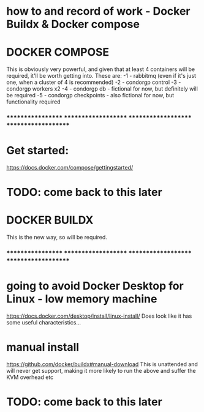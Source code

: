 # how to and record of work - Docker Buildx & Docker compose

# DOCKER COMPOSE
This is obviously very powerful, and given that at least 4 containers will be
required, it'll be worth getting into.
These are:
-1 - rabbitmq (even if it's just one, when a cluster of 4 is recommended)
-2 - condorgp control
-3 - condorgp workers x2
-4 - condorgp db - fictional for now, but definitely will be required
-5 - condorgp checkpoints - also fictional for now, but functionality required

### **************** ****************** ****************** ******************

# Get started:
https://docs.docker.com/compose/gettingstarted/

# TODO: come back to this later 


# DOCKER BUILDX
This is the new way, so will be required.

### **************** ****************** ****************** ******************

# going to avoid Docker Desktop for Linux - low memory machine
https://docs.docker.com/desktop/install/linux-install/
Does look like it has some useful characteristics...

# manual install
https://github.com/docker/buildx#manual-download
This is unattended and will never get support, making it more likely to run 
the above and suffer the KVM overhead etc


# TODO: come back to this later 




